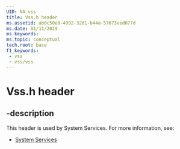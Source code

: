 ```yaml
---
UID: NA:vss
title: Vss.h header
ms.assetid: ab0c50e8-4992-3261-b44a-57673eed077d
ms.date: 01/11/2019
ms.keywords: 
ms.topic: conceptual
tech.root: base
f1_keywords:
 - vss
 - vss/vss
---
```


# Vss.h header


## -description

This header is used by System Services. For more information, see:

- [System Services](../_base/index.md)


